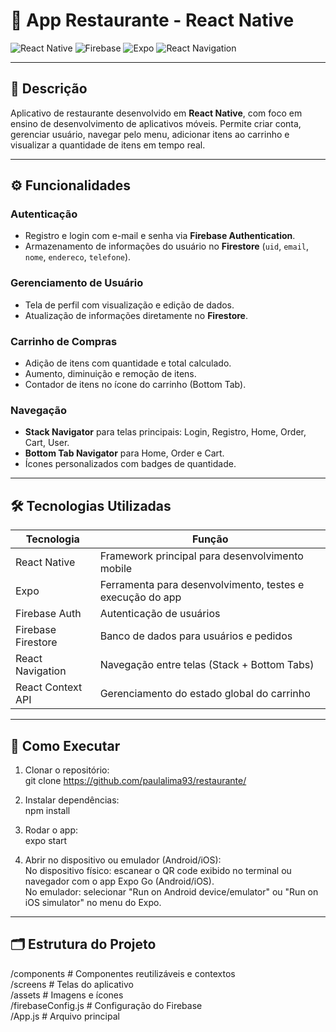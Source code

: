 # 🍔 App Restaurante - React Native

![React Native](https://img.shields.io/badge/React_Native-20232A?style=for-the-badge&logo=react)
![Firebase](https://img.shields.io/badge/Firebase-FFCA28?style=for-the-badge&logo=firebase)
![Expo](https://img.shields.io/badge/Expo-000020?style=for-the-badge&logo=expo)
![React Navigation](https://img.shields.io/badge/React_Navigation-FF4154?style=for-the-badge&logo=react)

---

## 📌 Descrição

Aplicativo de restaurante desenvolvido em **React Native**, com foco em ensino de desenvolvimento de aplicativos móveis. Permite criar conta, gerenciar usuário, navegar pelo menu, adicionar itens ao carrinho e visualizar a quantidade de itens em tempo real.

---

## ⚙️ Funcionalidades

### Autenticação
- Registro e login com e-mail e senha via **Firebase Authentication**.
- Armazenamento de informações do usuário no **Firestore** (`uid`, `email`, `nome`, `endereco`, `telefone`).

### Gerenciamento de Usuário
- Tela de perfil com visualização e edição de dados.
- Atualização de informações diretamente no **Firestore**.

### Carrinho de Compras
- Adição de itens com quantidade e total calculado.
- Aumento, diminuição e remoção de itens.
- Contador de itens no ícone do carrinho (Bottom Tab).

### Navegação
- **Stack Navigator** para telas principais: Login, Registro, Home, Order, Cart, User.
- **Bottom Tab Navigator** para Home, Order e Cart.
- Ícones personalizados com badges de quantidade.

---

## 🛠 Tecnologias Utilizadas

| Tecnologia         | Função                                                    |
|--------------------|-----------------------------------------------------------|
| React Native       | Framework principal para desenvolvimento mobile           |
| Expo               | Ferramenta para desenvolvimento, testes e execução do app |
| Firebase Auth      | Autenticação de usuários                                  |
| Firebase Firestore | Banco de dados para usuários e pedidos                    |
| React Navigation   | Navegação entre telas (Stack + Bottom Tabs)               |
| React Context API  | Gerenciamento do estado global do carrinho                |

---

## 🚀 Como Executar

1. Clonar o repositório:  
git clone https://github.com/paulalima93/restaurante/

2. Instalar dependências:  
npm install

3. Rodar o app:  
expo start

4. Abrir no dispositivo ou emulador (Android/iOS):  
No dispositivo físico: escanear o QR code exibido no terminal ou navegador com o app Expo Go (Android/iOS).  
No emulador: selecionar "Run on Android device/emulator" ou "Run on iOS simulator" no menu do Expo.

---

## 🗂 Estrutura do Projeto

/components         # Componentes reutilizáveis e contextos  
/screens            # Telas do aplicativo  
/assets             # Imagens e ícones  
/firebaseConfig.js  # Configuração do Firebase  
/App.js             # Arquivo principal
